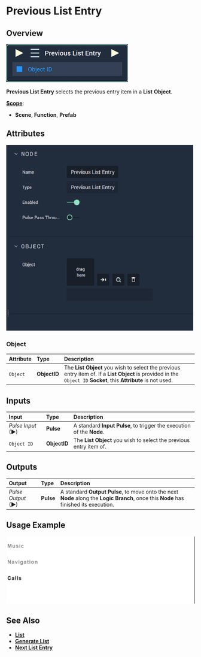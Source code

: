 # Previous List Entry

## Overview

![The Previous List Entry Node.](../../../.gitbook/assets/node-previous-list-entry.png)

**Previous List Entry** selects the previous entry item in a **List** **Object**.

[**Scope**](../overview.md#scopes):
*  **Scene**, **Function**, **Prefab**

## Attributes

![The Previous List Entry Node Attributes.](../../../.gitbook/assets/node-previous-list-entry-attr.png)

### Object

| Attribute | Type | Description |
| :--- | :--- | :--- |
| `Object` | **ObjectID** | The **List** **Object** you wish to select the previous entry item of. If a **List** **Object** is provided in the `Object ID` **Socket**, this **Attribute** is not used. |

## Inputs

| Input | Type | Description |
| :--- | :--- | :--- |
| _Pulse Input_ \(►\) | **Pulse** | A standard **Input Pulse**, to trigger the execution of the **Node**. |
| `Object ID` | **ObjectID** | The **List** **Object** you wish to select the previous entry item of. |

## Outputs

| Output | Type | Description |
| :--- | :--- | :--- |
| _Pulse Output_ \(►\) | **Pulse** | A standard **Output Pulse**, to move onto the next **Node** along the **Logic Branch**, once this **Node** has finished its execution. |

## Usage Example

![The Previous List Entry Usage.](../../../.gitbook/assets/previous-list-entry.gif)

## See Also

* [**List**](../../../objects-and-types/scene-objects/list-widget.md)
* [**Generate List**](generate-list.md)
* [**Next List Entry**](next-list-entry.md)

